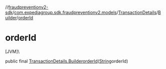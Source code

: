 //[fraudpreventionv2-sdk](../../../../index.md)/[com.expediagroup.sdk.fraudpreventionv2.models](../../index.md)/[TransactionDetails](../index.md)/[Builder](index.md)/[orderId](order-id.md)

# orderId

[JVM]\

public final [TransactionDetails.Builder](index.md)[orderId](order-id.md)([String](https://docs.oracle.com/javase/8/docs/api/java/lang/String.html)orderId)
